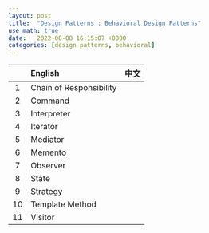 ```yaml
---
layout: post
title:  "Design Patterns : Behavioral Design Patterns"
use_math: true
date:   2022-08-08 16:15:07 +0800
categories: [design patterns, behavioral]
---
```


||English|中文|
|:--:|:--|:--|
|1   |Chain of Responsibility   |   |
|2   |Command   |   |
|3   |Interpreter   |   |
|4   |Iterator   |   |
|5   |Mediator   |   |
|6   |Memento   |   |
|7   |Observer   |   |
|8   |State   |   |
|9   |Strategy   |   |
|10   |Template Method |   |
|11   |Visitor   |   |
